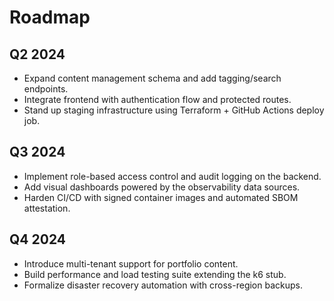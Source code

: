 # Roadmap

## Q2 2024
- Expand content management schema and add tagging/search endpoints.
- Integrate frontend with authentication flow and protected routes.
- Stand up staging infrastructure using Terraform + GitHub Actions deploy job.

## Q3 2024
- Implement role-based access control and audit logging on the backend.
- Add visual dashboards powered by the observability data sources.
- Harden CI/CD with signed container images and automated SBOM attestation.

## Q4 2024
- Introduce multi-tenant support for portfolio content.
- Build performance and load testing suite extending the k6 stub.
- Formalize disaster recovery automation with cross-region backups.

